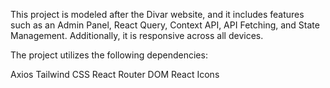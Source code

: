 This project is modeled after the Divar website, and it includes features such as an Admin Panel, React Query, Context API, API Fetching, and State Management. Additionally, it is responsive across all devices.

The project utilizes the following dependencies:

Axios
Tailwind CSS
React Router DOM
React Icons

